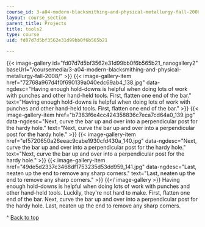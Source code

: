 ```yaml
---
course_id: 3-a04-modern-blacksmithing-and-physical-metallurgy-fall-2008
layout: course_section
parent_title: Projects
title: tools2
type: course
uid: fd07d7d5bf3562e31d99bb0f6b565b21

---
```


{{< image-gallery id="fd07d7d5bf3562e31d99bb0f6b565b21_nanogallery2" baseUrl="/coursemedia/3-a04-modern-blacksmithing-and-physical-metallurgy-fall-2008/" >}}
{{< image-gallery-item href="72768a967d4f0f690139a040edc69ab4_138.jpg" data-ngdesc="Having enough hold-downs is helpful when doing lots of work with punches and other hand-held tools. First, flatten one end of the bar." text="Having enough hold-downs is helpful when doing lots of work with punches and other hand-held tools. First, flatten one end of the bar." >}}
{{< image-gallery-item href="b7383f6e4cc424358836c7eca7cd64a0_139.jpg" data-ngdesc="Next, curve the bar up and over into a perpendicular post for the hardy hole." text="Next, curve the bar up and over into a perpendicular post for the hardy hole." >}}
{{< image-gallery-item href="ef5720650a26eeac9cabe1930cfd430a_140.jpg" data-ngdesc="Next, curve the bar up and over into a perpendicular post for the hardy hole." text="Next, curve the bar up and over into a perpendicular post for the hardy hole." >}}
{{< image-gallery-item href="49de5d2337c3468df1753235d53dd959_141.jpg" data-ngdesc="Last, neaten up the end to remove any sharp corners." text="Last, neaten up the end to remove any sharp corners." >}}
{{</ image-gallery >}}
Having enough hold-downs is helpful when doing lots of work with punches and other hand-held tools. Luckily, they're not hard to make. First, flatten one end of the bar. Next, curve the bar up and over into a perpendicular post for the hardy hole. Last, neaten up the end to remove any sharp corners.

^ [Back to top](#top)
